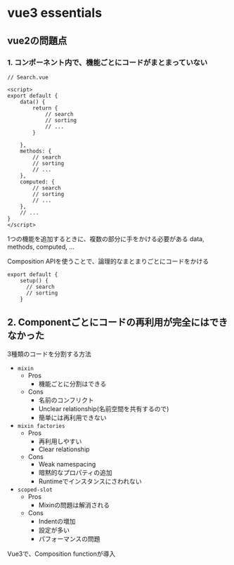 # vue3 essentials

## vue2の問題点
### 1. コンポーネント内で、機能ごとにコードがまとまっていない
```vue
// Search.vue

<script>
export default {
    data() {
        return {
            // search
            // sorting
            // ...
        }
        
    },
    methods: {
        // search
        // sorting
        // ...
    },
    computed: {
        // search
        // sorting
        // ...
    },
    // ...
}
</script>
```

1つの機能を追加するときに、複数の部分に手をかける必要がある
data, methods, computed, ...

Composition APIを使うことで、論理的なまとまりごとにコードをかける

```vue
export default {
    setup() {
      // search
      // sorting
    }
```

## 2. Componentごとにコードの再利用が完全にはできなかった

3種類のコードを分割する方法

- `mixin`
    - Pros
        - 機能ごとに分割はできる
    - Cons
        - 名前のコンフリクト
        - Unclear relationship(名前空間を共有するので)
        - 簡単には再利用できない
- `mixin factories`
    - Pros
        - 再利用しやすい
        - Clear relationship
    - Cons
        - Weak namespacing
        - 暗黙的なプロパティの追加
        - Runtimeでインスタンスにさわれない
- `scoped-slot`
    - Pros
        - Mixinの問題は解消される
    - Cons
        - Indentの増加
        - 設定が多い
        - パフォーマンスの問題

Vue3で、Composition functionが導入
